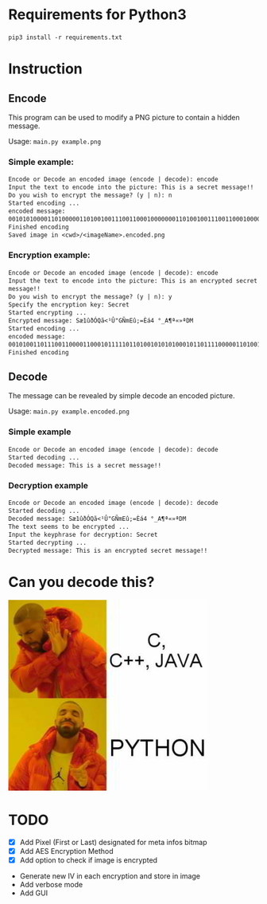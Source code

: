 # Requirements for Python3

`pip3 install -r requirements.txt`


# Instruction
## Encode

This program can be used to modify a PNG picture to contain a hidden message.

Usage: `main.py example.png`


### Simple example:

```
Encode or Decode an encoded image (encode | decode): encode
Input the text to encode into the picture: This is a secret message!!
Do you wish to encrypt the message? (y | n): n
Started encoding ...
encoded message: 001010100001101000001101001001110011000100000001101001001110011000100000001100001000100000001110011001100101001100011001110010001100101001110100000100000001101101001100101001110011001110011001100001001100111001100101000100001000100001
Finished encoding
Saved image in <cwd>/<imageName>.encoded.png
```

### Encryption example:

```
Encode or Decode an encoded image (encode | decode): encode
Input the text to encode into the picture: This is an encrypted secret message!! 
Do you wish to encrypt the message? (y | n): y
Specify the encryption key: Secret
Started encrypting ...
Encrypted message: Sæ1ûðÓQã<¹Û"GÑmEû;=Èá4 °_A¶ª«»ªDM
Started encoding ...
encoded message: 001010011011100110000110001011111011010010101010001011011110000011010011001010001011100011000111100010111001011011011010011001000100010010000001001000111011010001001101101001000101011111011000111011000000101000111101011001000000011111010010010011100001010011110001010001000111100001000010011101000000110100000010000000100000010110000000011111001011111001000001010110110010000010010101010010101011010111011010101010001000100001001101
Finished encoding
```

## Decode

The message can be revealed by simple decode an encoded picture.

Usage: `main.py example.encoded.png`

### Simple example

```
Encode or Decode an encoded image (encode | decode): decode
Started decoding ...
Decoded message: This is a secret message!!
```

### Decryption example

```
Encode or Decode an encoded image (encode | decode): decode
Started decoding ...
Decoded message: Sæ1ûðÓQã<¹Û"GÑmEû;=Èá4 °_A¶ª«»ªDM
The text seems to be encrypted ...
Input the keyphrase for decryption: Secret
Started decrypting ...
Decrypted message: This is an encrypted secret message!!
```

# Can you decode this?

![Python](python.png)

# TODO
- [x] Add Pixel (First or Last) designated for meta infos bitmap
- [x] Add AES Encryption Method
- [x] Add option to check if image is encrypted
- Generate new IV in each encryption and store in image
- Add verbose mode
- Add GUI
